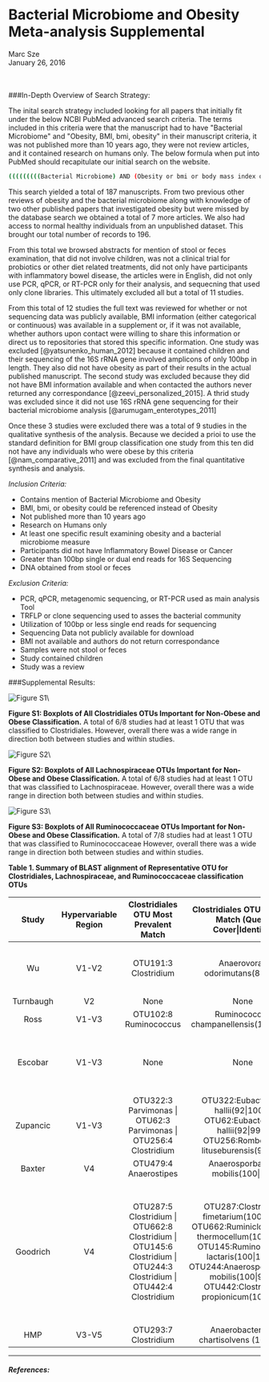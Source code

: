 # Bacterial Microbiome and Obesity Meta-analysis Supplemental
Marc Sze  
January 26, 2016  
<br><br>


###In-Depth Overview of Search Strategy:

The inital search strategy included looking for all papers that initially fit under the below NCBI PubMed advanced search criteria.  The terms included in this criteria were that the manuscript had to have "Bacterial Microbiome" and "Obesity, BMI, bmi, obesity" in their manuscript criteria, it was not published more than 10 years ago, they were not review articles, and it contained research on humans only.  The below formula when put into PubMed should recapitulate our initial search on the website.


```bash
(((((((((Bacterial Microbiome) AND (Obesity or bmi or body mass index or BMI or obesity) AND "last 10 years"[PDat] AND Humans[Mesh])) NOT review[ptyp]) AND "last 10 years"[PDat] AND Humans[Mesh])) AND "last 10 years"[PDat] AND Humans[Mesh])) AND "last 10 years"[PDat] AND Humans[Mesh])
```

This search yielded a total of 187 manuscripts.  From two previous other reviews of obesity and the bacterial microbiome along with knowledge of two other published papers that investigated obesity but were missed by the database search we obtained a total of 7 more articles.  We also had access to normal healthy individuals from an unpublished dataset.  This brought our total number of records to 196.  

From this total we browsed abstracts for mention of stool or feces examination, that did not involve children, was not a clinical trial for probiotics or other diet related treatments, did not only have participants with inflammatory bowel disease, the articles were in English, did not only use PCR, qPCR, or RT-PCR only for their analysis, and sequecning that used only clone libraries.  This ultimately excluded all but a total of 11 studies.

From this total of 12 studies the full text was reviewed for whether or not sequencing data was publicly available, BMI information (either categorical or continuous) was available in a supplement or, if it was not available, whether authors upon contact were willing to share this information or direct us to repositories that stored this specific information.  One study was excluded [@yatsunenko_human_2012] because it contained children and their sequencing of the 16S rRNA gene involved amplicons of only 100bp in length.  They also did not have obesity as part of their results in the actual published manuscript.  The second study was excluded because they did not have BMI information available and when contacted the authors never returned any correspondance [@zeevi_personalized_2015].  A thrid study was excluded since it did not use 16S rRNA gene sequencing for their bacterial microbiome analysis [@arumugam_enterotypes_2011]  

Once these 3 studies were excluded there was a total of 9 studies in the qualitative synthesis of the analysis.  Because we decided a prioi to use the standard definition for BMI group classification one study from this ten did not have any individuals who were obese by this criteria [@nam_comparative_2011] and was excluded from the final quantitative synthesis and analysis.  

*Inclusion Criteria:*

* Contains mention of Bacterial Microbiome and Obesity
* BMI, bmi, or obesity could be referenced instead of Obesity
* Not published more than 10 years ago
* Research on Humans only
* At least one specific result examining obesity and a bacterial microbiome measure
* Participants did not have Inflammatory Bowel Disease or Cancer
* Greater than 100bp single or dual end reads for 16S Sequencing
* DNA obtained from stool or feces

*Exclusion Criteria:*

* PCR, qPCR, metagenomic sequencing, or RT-PCR used as main analysis Tool
* TRFLP or clone sequencing used to asses the bacterial community
* Utilization of 100bp or less single end reads for sequencing
* Sequencing Data not publicly available for download
* BMI not available and authors do not return correspondance
* Samples were not stool or feces
* Study contained children
* Study was a review





###Supplemental Results:

![Figure S1](results/figures/suppFigClostridiales.png)\


**Figure S1: Boxplots of All Clostridiales OTUs Important for Non-Obese and Obese Classification.** A total of 6/8 studies had at least 1 OTU that was classified to Clostridiales.  However, overall there was a wide range in direction both between studies and within studies.


![Figure S2](results/figures/suppFigLachno.png)\


**Figure S2: Boxplots of All Lachnospiraceae OTUs Important for Non-Obese and Obese Classification.** A total of 6/8 studies had at least 1 OTU that was classified to Lachnospiraceae.  However, overall there was a wide range in direction both between studies and within studies.


![Figure S3](results/figures/suppFigRumi.png)\

**Figure S3: Boxplots of All Ruminococcaceae OTUs Important for Non-Obese and Obese Classification.** A total of 7/8 studies had at least 1 OTU that was classified to Ruminococcaceae  However, overall there was a wide range in direction both between studies and within studies.


**Table 1. Summary of BLAST alignment of Representative OTU for Clostridiales, Lachnospiraceae, and Ruminococcaceae classification OTUs**  


|    Study    |  Hypervariable Region  |                                                 Clostridiales OTU Most Prevalent Match                                                 |                                                                                                    Clostridiales OTU Highest Match (Query Cover&#124;Identity)                                                                                                    |                                              Lachnospiraceae OTU Most Prevalent Match                                               |                                                                                                                    Lachnospiraceae OTU Highest Match (Query Cover&#124;Identity)                                                                                                                     |                                                                               Ruminococcaceae OTU Most Prevalent Match                                                                                |                                                                                                                                                                Ruminococcaceae OTU Highest Match (Query Cover&#124;Identity)                                                                                                                                                                 |
|:-----------:|:----------------------:|:--------------------------------------------------------------------------------------------------------------------------------------:|:-----------------------------------------------------------------------------------------------------------------------------------------------------------------------------------------------------------------------------------------------------------------:|:-----------------------------------------------------------------------------------------------------------------------------------:|:----------------------------------------------------------------------------------------------------------------------------------------------------------------------------------------------------------------------------------------------------------------------------------------------------:|:-----------------------------------------------------------------------------------------------------------------------------------------------------------------------------------------------------:|:--------------------------------------------------------------------------------------------------------------------------------------------------------------------------------------------------------------------------------------------------------------------------------------------------------------------------------------------------------------------------------------------:|
|     Wu      |         V1-V2          |                                                          OTU191:3 Clostridium                                                          |                                                                                                                Anaerovorax odorimutans(81&#124;95)                                                                                                                |                            OTU75:6 Clostridium &#124; OTU229:5 Peptostreptococcus &#124; OTU5: 4 Blautia                            |                                                                                                                                   Clostridium bolteae(100&#124;96)                                                                                                                                   |                                                                                         OTU123:4 Clostridium                                                                                          |                                                                                                                                                                            Anaerotruncus colihominis(85&#124;95)                                                                                                                                                                             |
|  Turnbaugh  |           V2           |                                                                  None                                                                  |                                                                                                                               None                                                                                                                                |                                                               OTU318:                                                               |                                                                                                                                                                                                                                                                                                      |                                                                                                OTU30:                                                                                                 |                                                                                                                                                                                                                                                                                                                                                                                              |
|    Ross     |         V1-V3          |                                                         OTU102:8 Ruminococcus                                                          |                                                                                                            Ruminococcus champanellensis(100&#124;100)                                                                                                             |                                                         OTU177:3 Roseburia                                                          |                                                                                                                                     Clostridium Spp(100&#124;98)                                                                                                                                     |                                                                                         OTU22:3 Oscillibacter                                                                                         |                                                                                                                                                                                Oscillibacter Spp(100&#124;97)                                                                                                                                                                                |
|   Escobar   |         V1-V3          |                                                                  None                                                                  |                                                                                                                               None                                                                                                                                |                                  OTU67:6 Eubacterium &#124; OTU74:5 Blautia &#124; OTU80:4 Blautia                                  |                                                                                      OTU67:Dorea formicigenerans(100&#124;96) &#124; OTU74:Blautia luti(100&#124;96) &#124; OTU80:Blautia producta(100&#124;93)                                                                                      |                                                                                                 None                                                                                                  |                                                                                                                                                                                             None                                                                                                                                                                                             |
|  Zupancic   |         V1-V3          |                               OTU322:3 Parvimonas &#124; OTU62:3 Parvimonas &#124; OTU256:4 Clostridium                                |                                                              OTU322:Eubacterium hallii(92&#124;100) &#124; OTU62:Eubacterium hallii(92&#124;99) &#124; OTU256:Romboutsia lituseburensis(92&#124;99)                                                               |                                                                None                                                                 |                                                                                                                                                 None                                                                                                                                                 |                                                           OTU398:3 Eubacterium &#124; OTU850:3 Ethanoligenens &#124; OTU817:8 Ruminococcus                                                            |                                                                                                                     OTU398:Oscillibacter valericigene(77&#124;96) &#124; OTU850:Papillibacter cinnamivorans(90&#124;91) &#124; OTU817:Ruminococcus callidus(91&#124;95)                                                                                                                      |
|   Baxter    |           V4           |                                                         OTU479:4 Anaerostipes                                                          |                                                                                                               Anaerosporbacter mobilis(100&#124;94)                                                                                                               |                                                         OTU36:8 Clostridium                                                         |                                                                                                                                  Lachnobacterium bovis(100&#124;96)                                                                                                                                  |                                                                                         OTU320:4 Clostridium                                                                                          |                                                                                                                                                                             Sporobacter termitidis(100&#124;94)                                                                                                                                                                              |
|  Goodrich   |           V4           |  OTU287:5 Clostridium &#124; OTU662:8 Clostridium &#124; OTU145:6 Clostridium &#124; OTU244:3 Clostridium &#124; OTU442:4 Clostridium  |  OTU287:Clostridium fimetarium(100&#124;94) &#124;  OTU662:Ruminiclostridium thermocellum(100&#124;91) &#124; OTU145:Ruminococcus lactaris(100&#124;100) &#124; OTU244:Anaerosporobacter mobilis(100&#124;94) &#124; OTU442:Clostridium propionicum(100&#124;92)  |  OTU180:4 Clostridium &#124; OTU75: 5 Clostridium &#124; OTU122:5 Roseburia &#124; OTU92:8 Clostridium &#124; OTU673:7 Clostridium  |  OTU180:Hungatella effluvii(100&#124;95) &#124; OTU75:Ruminococcus gnavus(100&#124;100) &#124; OTU122:Eubacterium ramulus(100&#124;96) &#124; OTU92:Fusicatenibacter saccharivorans(100&#124;94) &#124; OTU673:Bacteroides xylanolyticus(92&#124;97) &#124; OTU523:Eubacterium rectale(100&#124;97)  |  OTU68:5 Ruminococcus &#124; OTU255:3 Blautia &#124; OTU1145:3 Ethanoligenens &#124; OTU558:8 Ruminococcus &#124; OTU297:3 Oscillibacter &#124; OTU6:4 Clostridium &#124; OTU132:2 Ruminoclostridium  |  OTU68:Acetanaerobacterium elongatum(100&#124;89) &#124; OTU255:Pseudoflaconifractor capillosus(100&#124;91) &#124; OTU1145:Subdoligranulum variable(100&#124;95) &#124; OTU558:Ruminococcus champanellensis(92&#124;98) &#124; OTU297:Flavonifractor plautii(100&#124;95) &#124; OTU6:Oscillibacter valericigenes(100&#124;93) &#124; OTU132:Intestinimonas butyriciproducens(100&#124;92)  |
|     HMP     |         V3-V5          |                                                          OTU293:7 Clostridium                                                          |                                                                                                            Anaerobacterium chartisolvens (100&#124;91)                                                                                                            |                                                                None                                                                 |                                                                                                                                                 None                                                                                                                                                 |                                                                                         OTU252:10 Clostridium                                                                                         |                                                                                                                                                                                 Clostridium Spp(100&#124;97)                                                                                                                                                                                 |


*******
##### References:


